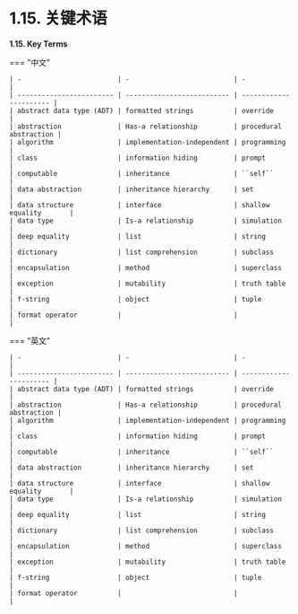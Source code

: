 # 1.15. 关键术语

**1.15. Key Terms**

=== "中文"

    | -                        | -                          | -                      |
    | ------------------------ | -------------------------- | ---------------------- |
    | abstract data type (ADT) | formatted strings          | override               |
    | abstraction              | Has-a relationship         | procedural abstraction |
    | algorithm                | implementation-independent | programming            |
    | class                    | information hiding         | prompt                 |
    | computable               | inheritance                | ``self``               |
    | data abstraction         | inheritance hierarchy      | set                    |
    | data structure           | interface                  | shallow equality       |
    | data type                | Is-a relationship          | simulation             |
    | deep equality            | list                       | string                 |
    | dictionary               | list comprehension         | subclass               |
    | encapsulation            | method                     | superclass             |
    | exception                | mutability                 | truth table            |
    | f-string                 | object                     | tuple                  |
    | format operator          |                            |                        |

=== "英文"

    | -                        | -                          | -                      |
    | ------------------------ | -------------------------- | ---------------------- |
    | abstract data type (ADT) | formatted strings          | override               |
    | abstraction              | Has-a relationship         | procedural abstraction |
    | algorithm                | implementation-independent | programming            |
    | class                    | information hiding         | prompt                 |
    | computable               | inheritance                | ``self``               |
    | data abstraction         | inheritance hierarchy      | set                    |
    | data structure           | interface                  | shallow equality       |
    | data type                | Is-a relationship          | simulation             |
    | deep equality            | list                       | string                 |
    | dictionary               | list comprehension         | subclass               |
    | encapsulation            | method                     | superclass             |
    | exception                | mutability                 | truth table            |
    | f-string                 | object                     | tuple                  |
    | format operator          |                            |                        |